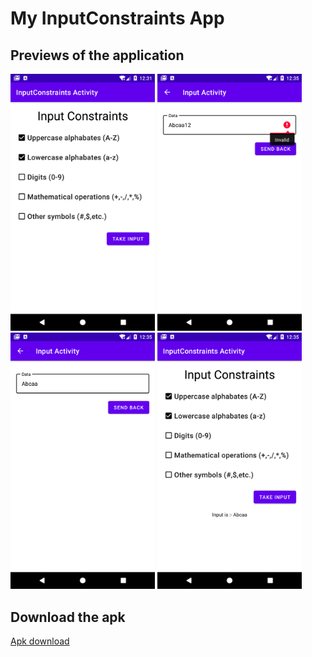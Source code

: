 # My InputConstraints  App


## Previews of the application

<img title="" src="https://github.com/abhishek123-bit/CDN/blob/main/InputConstraints/01.png?raw=true" alt="" width="231">
<img title="" src="https://github.com/abhishek123-bit/CDN/blob/main/InputConstraints/02.png?raw=true" alt="" width="231">
<img title="" src="https://github.com/abhishek123-bit/CDN/blob/main/InputConstraints/03.png?raw=true" alt="" width="231">
<img title="" src="https://github.com/abhishek123-bit/CDN/blob/main/InputConstraints/04.png?raw=true" alt="" width="231">

## Download the apk

[Apk download](https://github.com/abhishek123-bit/Input-Constraints/releases/download/0.0.1/app-debug.apk)
